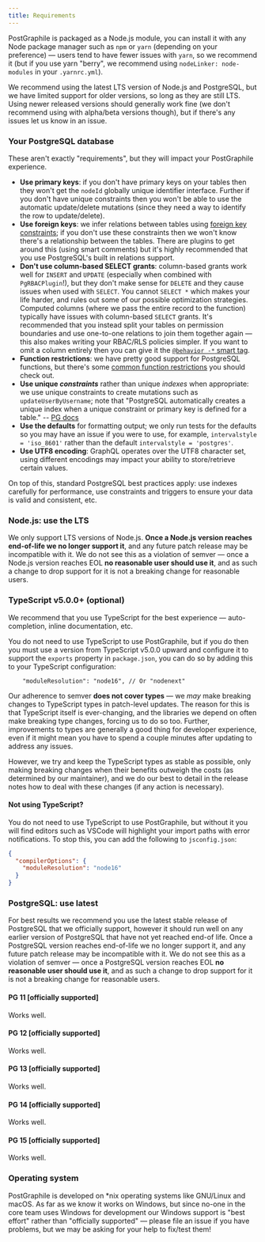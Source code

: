 ```yaml
---
title: Requirements
---
```


PostGraphile is packaged as a Node.js module, you can install it with any Node
package manager such as `npm` or `yarn` (depending on your preference) — users
tend to have fewer issues with `yarn`, so we recommend it (but if you use yarn
"berry", we recommend using `nodeLinker: node-modules` in your `.yarnrc.yml`).

We recommend using the latest LTS version of Node.js and PostgreSQL, but we have
limited support for older versions, so long as they are still LTS. Using newer
released versions should generally work fine (we don't recommend using with
alpha/beta versions though), but if there's any issues let us know in an issue.

### Your PostgreSQL database

These aren't exactly "requirements", but they will impact your PostGraphile
experience.

- **Use primary keys**: if you don't have primary keys on your tables then they
  won't get the `nodeId` globally unique identifier interface. Further if you
  don't have unique constraints then you won't be able to use the automatic
  update/delete mutations (since they need a way to identify the row to
  update/delete).
- **Use foreign keys**: we infer relations between tables using
  [foreign key constraints](https://www.postgresql.org/docs/current/static/ddl-constraints.html#DDL-CONSTRAINTS-FK);
  if you don't use these constraints then we won't know there's a relationship
  between the tables. There are plugins to get around this (using smart
  comments) but it's highly recommended that you use PostgreSQL's built in
  relations support.
- **<a name="dont-use-column-based-select-grants"></a>Don't use column-based
  SELECT grants**: column-based grants work well for `INSERT` and `UPDATE`
  (especially when combined with `PgRBACPlugin`!), but they don't make sense
  for `DELETE` and they cause issues when used with `SELECT`. You cannot
  `SELECT *` which makes your life harder, and rules out some of our possible
  optimization strategies. Computed columns (where we pass the entire record to
  the function) typically have issues with column-based `SELECT` grants. It's
  recommended that you instead split your tables on permission boundaries and
  use one-to-one relations to join them together again — this also makes
  writing your RBAC/RLS policies simpler. If you want to omit a column entirely
  then you can give it the
  [`@behavior -*` smart tag](./smart-tags.md#behavior).
- **Function restrictions**: we have pretty good support for PostgreSQL
  functions, but there's some
  [common function restrictions](./function-restrictions.md) you should check out.
- **Use unique _constraints_** rather than unique _indexes_ when appropriate: we use
  unique constraints to create mutations such as `updateUserByUsername`; note
  that "PostgreSQL automatically creates a unique index when a unique constraint
  or primary key is defined for a table." --
  [PG docs](https://www.postgresql.org/docs/current/static/indexes-unique.html)
- **Use the defaults** for formatting output; we only run tests for the
  defaults so you may have an issue if you were to use, for example,
  `intervalstyle = 'iso_8601'` rather than the default
  `intervalstyle = 'postgres'`.
- **Use UTF8 encoding**: GraphQL operates over the UTF8 character set, using
  different encodings may impact your ability to store/retrieve certain values.

On top of this, standard PostgreSQL best practices apply: use indexes carefully
for performance, use constraints and triggers to ensure your data is valid and
consistent, etc.

### Node.js: use the LTS

We only support LTS versions of Node.js. **Once a Node.js version reaches
end-of-life we no longer support it**, and any future patch release may be
incompatible with it. We do not see this as a violation of semver — once a
Node.js version reaches EOL **no reasonable user should use it**, and as such a
change to drop support for it is not a breaking change for reasonable users.

### TypeScript v5.0.0+ (optional)

We recommend that you use TypeScript for the best experience — auto-completion,
inline documentation, etc.

You do not need to use TypeScript to use PostGraphile, but if you do then you
must use a version from TypeScript v5.0.0 upward and configure it to support
the `exports` property in `package.json`, you can do so by adding this to your
TypeScript configuration:

```
    "moduleResolution": "node16", // Or "nodenext"
```

Our adherence to semver **does not cover types** — we _may_ make breaking
changes to TypeScript types in patch-level updates. The reason for this is that
TypeScript itself is ever-changing, and the libraries we depend on often make
breaking type changes, forcing us to do so too. Further, improvements to types
are generally a good thing for developer experience, even if it might mean you
have to spend a couple minutes after updating to address any issues.

However, we try and keep the TypeScript types as stable as possible, only
making breaking changes when their benefits outweigh the costs (as determined
by our maintainer), and we do our best to detail in the release notes how to
deal with these changes (if any action is necessary).

#### Not using TypeScript?

You do not need to use TypeScript to use PostGraphile, but without it you will
find editors such as VSCode will highlight your import paths with error
notifications. To stop this, you can add the following to `jsconfig.json`:

```json title="jsconfig.json"
{
  "compilerOptions": {
    "moduleResolution": "node16"
  }
}
```

### PostgreSQL: use latest

For best results we recommend you use the latest stable release of PostgreSQL
that we officially support, however it should run well on any earlier version
of PostgreSQL that have not yet reached end-of life. Once a PostgreSQL version
reaches end-of-life we no longer support it, and any future patch release may
be incompatible with it. We do not see this as a violation of semver — once a
PostgreSQL version reaches EOL **no reasonable user should use it**, and as
such a change to drop support for it is not a breaking change for reasonable
users.

#### PG 11 [officially supported]

Works well.

#### PG 12 [officially supported]

Works well.

#### PG 13 [officially supported]

Works well.

#### PG 14 [officially supported]

Works well.

#### PG 15 [officially supported]

Works well.

### Operating system

PostGraphile is developed on \*nix operating systems like GNU/Linux and macOS.
As far as we know it works on Windows, but since no-one in the core team uses
Windows for development our Windows support is "best effort" rather than
"officially supported" — please file an issue if you have problems, but we may
be asking for your help to fix/test them!
